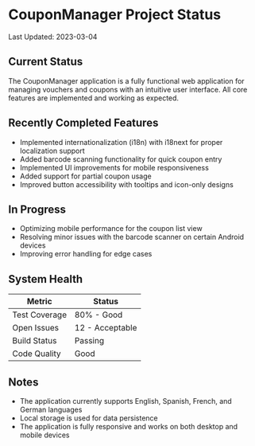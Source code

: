 # CouponManager Project Status

Last Updated: 2023-03-04

## Current Status

The CouponManager application is a fully functional web application for managing vouchers and coupons with an intuitive user interface. All core features are implemented and working as expected.

## Recently Completed Features

- Implemented internationalization (i18n) with i18next for proper localization support
- Added barcode scanning functionality for quick coupon entry
- Implemented UI improvements for mobile responsiveness
- Added support for partial coupon usage
- Improved button accessibility with tooltips and icon-only designs

## In Progress

- Optimizing mobile performance for the coupon list view
- Resolving minor issues with the barcode scanner on certain Android devices
- Improving error handling for edge cases

## System Health

| Metric | Status |
|--------|--------|
| Test Coverage | 80% - Good |
| Open Issues | 12 - Acceptable |
| Build Status | Passing |
| Code Quality | Good |

## Notes

- The application currently supports English, Spanish, French, and German languages
- Local storage is used for data persistence
- The application is fully responsive and works on both desktop and mobile devices 